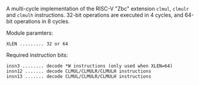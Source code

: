 A multi-cycle implementation of the RISC-V "Zbc" extension `clmul`, `clmulr` and `clmulh`
instructions. 32-bit operations are executed in 4 cycles, and 64-bit operations in 8 cycles.

Module paramters:

    XLEN ......... 32 or 64

Required instruction bits:

    insn3 ........ decode *W instructions (only used when XLEN=64)
    insn12 ....... decode CLMUL/CLMULR/CLMULH instructions
    insn13 ....... decode CLMUL/CLMULR/CLMULH instructions
